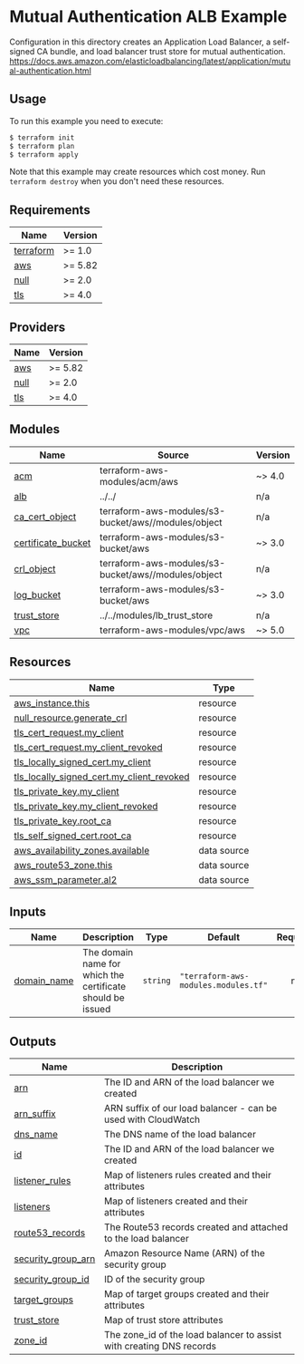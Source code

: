 # Mutual Authentication ALB Example

Configuration in this directory creates an Application Load Balancer, a self-signed CA bundle, and load balancer trust store for mutual authentication.
https://docs.aws.amazon.com/elasticloadbalancing/latest/application/mutual-authentication.html

## Usage

To run this example you need to execute:

```bash
$ terraform init
$ terraform plan
$ terraform apply
```

Note that this example may create resources which cost money. Run `terraform destroy` when you don't need these resources.

<!-- BEGIN_TF_DOCS -->
## Requirements

| Name | Version |
|------|---------|
| <a name="requirement_terraform"></a> [terraform](#requirement\_terraform) | >= 1.0 |
| <a name="requirement_aws"></a> [aws](#requirement\_aws) | >= 5.82 |
| <a name="requirement_null"></a> [null](#requirement\_null) | >= 2.0 |
| <a name="requirement_tls"></a> [tls](#requirement\_tls) | >= 4.0 |

## Providers

| Name | Version |
|------|---------|
| <a name="provider_aws"></a> [aws](#provider\_aws) | >= 5.82 |
| <a name="provider_null"></a> [null](#provider\_null) | >= 2.0 |
| <a name="provider_tls"></a> [tls](#provider\_tls) | >= 4.0 |

## Modules

| Name | Source | Version |
|------|--------|---------|
| <a name="module_acm"></a> [acm](#module\_acm) | terraform-aws-modules/acm/aws | ~> 4.0 |
| <a name="module_alb"></a> [alb](#module\_alb) | ../../ | n/a |
| <a name="module_ca_cert_object"></a> [ca\_cert\_object](#module\_ca\_cert\_object) | terraform-aws-modules/s3-bucket/aws//modules/object | n/a |
| <a name="module_certificate_bucket"></a> [certificate\_bucket](#module\_certificate\_bucket) | terraform-aws-modules/s3-bucket/aws | ~> 3.0 |
| <a name="module_crl_object"></a> [crl\_object](#module\_crl\_object) | terraform-aws-modules/s3-bucket/aws//modules/object | n/a |
| <a name="module_log_bucket"></a> [log\_bucket](#module\_log\_bucket) | terraform-aws-modules/s3-bucket/aws | ~> 3.0 |
| <a name="module_trust_store"></a> [trust\_store](#module\_trust\_store) | ../../modules/lb_trust_store | n/a |
| <a name="module_vpc"></a> [vpc](#module\_vpc) | terraform-aws-modules/vpc/aws | ~> 5.0 |

## Resources

| Name | Type |
|------|------|
| [aws_instance.this](https://registry.terraform.io/providers/hashicorp/aws/latest/docs/resources/instance) | resource |
| [null_resource.generate_crl](https://registry.terraform.io/providers/hashicorp/null/latest/docs/resources/resource) | resource |
| [tls_cert_request.my_client](https://registry.terraform.io/providers/hashicorp/tls/latest/docs/resources/cert_request) | resource |
| [tls_cert_request.my_client_revoked](https://registry.terraform.io/providers/hashicorp/tls/latest/docs/resources/cert_request) | resource |
| [tls_locally_signed_cert.my_client](https://registry.terraform.io/providers/hashicorp/tls/latest/docs/resources/locally_signed_cert) | resource |
| [tls_locally_signed_cert.my_client_revoked](https://registry.terraform.io/providers/hashicorp/tls/latest/docs/resources/locally_signed_cert) | resource |
| [tls_private_key.my_client](https://registry.terraform.io/providers/hashicorp/tls/latest/docs/resources/private_key) | resource |
| [tls_private_key.my_client_revoked](https://registry.terraform.io/providers/hashicorp/tls/latest/docs/resources/private_key) | resource |
| [tls_private_key.root_ca](https://registry.terraform.io/providers/hashicorp/tls/latest/docs/resources/private_key) | resource |
| [tls_self_signed_cert.root_ca](https://registry.terraform.io/providers/hashicorp/tls/latest/docs/resources/self_signed_cert) | resource |
| [aws_availability_zones.available](https://registry.terraform.io/providers/hashicorp/aws/latest/docs/data-sources/availability_zones) | data source |
| [aws_route53_zone.this](https://registry.terraform.io/providers/hashicorp/aws/latest/docs/data-sources/route53_zone) | data source |
| [aws_ssm_parameter.al2](https://registry.terraform.io/providers/hashicorp/aws/latest/docs/data-sources/ssm_parameter) | data source |

## Inputs

| Name | Description | Type | Default | Required |
|------|-------------|------|---------|:--------:|
| <a name="input_domain_name"></a> [domain\_name](#input\_domain\_name) | The domain name for which the certificate should be issued | `string` | `"terraform-aws-modules.modules.tf"` | no |

## Outputs

| Name | Description |
|------|-------------|
| <a name="output_arn"></a> [arn](#output\_arn) | The ID and ARN of the load balancer we created |
| <a name="output_arn_suffix"></a> [arn\_suffix](#output\_arn\_suffix) | ARN suffix of our load balancer - can be used with CloudWatch |
| <a name="output_dns_name"></a> [dns\_name](#output\_dns\_name) | The DNS name of the load balancer |
| <a name="output_id"></a> [id](#output\_id) | The ID and ARN of the load balancer we created |
| <a name="output_listener_rules"></a> [listener\_rules](#output\_listener\_rules) | Map of listeners rules created and their attributes |
| <a name="output_listeners"></a> [listeners](#output\_listeners) | Map of listeners created and their attributes |
| <a name="output_route53_records"></a> [route53\_records](#output\_route53\_records) | The Route53 records created and attached to the load balancer |
| <a name="output_security_group_arn"></a> [security\_group\_arn](#output\_security\_group\_arn) | Amazon Resource Name (ARN) of the security group |
| <a name="output_security_group_id"></a> [security\_group\_id](#output\_security\_group\_id) | ID of the security group |
| <a name="output_target_groups"></a> [target\_groups](#output\_target\_groups) | Map of target groups created and their attributes |
| <a name="output_trust_store"></a> [trust\_store](#output\_trust\_store) | Map of trust store attributes |
| <a name="output_zone_id"></a> [zone\_id](#output\_zone\_id) | The zone\_id of the load balancer to assist with creating DNS records |
<!-- END_TF_DOCS -->
